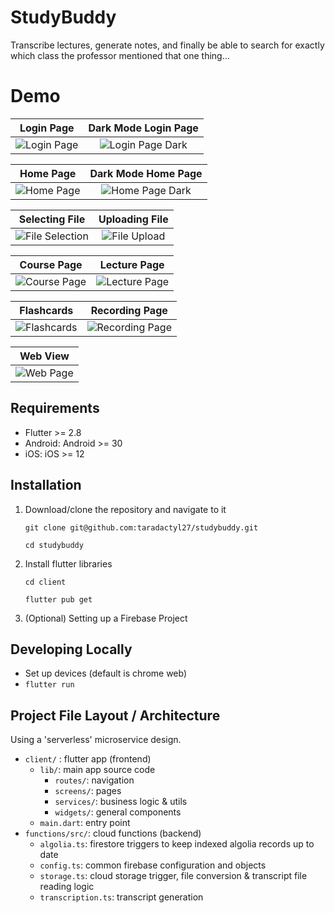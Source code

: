 # StudyBuddy

Transcribe lectures, generate notes, and finally be able to search for exactly which class the professor mentioned that one thing...

# Demo
Login Page                            |  Dark Mode Login Page
:------------------------------------:|:-------------------------:
![Login Page](/screenshots/login.PNG) | ![Login Page Dark](/screenshots/login_dark.PNG)

Home Page                             |  Dark Mode Home Page
:------------------------------------:|:-------------------------:
![Home Page](/screenshots/home_light.gif) | ![Home Page Dark](/screenshots/home_dark.gif)

Selecting File                        |  Uploading File
:------------------------------------:|:-------------------------:
![File Selection](/screenshots/file_upload.PNG) | ![File Upload](/screenshots/selected_file.gif)

Course Page                           |  Lecture Page
:------------------------------------:|:-------------------------:
![Course Page](/screenshots/course_page.PNG) | ![Lecture Page](/screenshots/lecture.gif)

Flashcards                            | Recording Page  
:------------------------------------:|:-------------------------:
![Flashcards](/screenshots/flashcards.gif) | ![Recording Page](/screenshots/recording.PNG)

Web View |
:--------------:|
![Web Page](/screenshots/web.PNG)|



## Requirements

- Flutter >= 2.8
- Android: Android >= 30
- iOS: iOS >= 12

## Installation

1. Download/clone the repository and navigate to it

      `git clone git@github.com:taradactyl27/studybuddy.git`
      
      `cd studybuddy`

2. Install flutter libraries

      `cd client`
      
      `flutter pub get`

3. (Optional) Setting up a Firebase Project

## Developing Locally

- Set up devices (default is chrome web)
- `flutter run`

## Project File Layout / Architecture 

Using a 'serverless' microservice design.

- `client/` : flutter app (frontend)
  - `lib/`: main app source code
    - `routes/`: navigation
    - `screens/`: pages 
    - `services/`: business logic & utils
    - `widgets/`: general components
  - `main.dart`: entry point 
- `functions/src/`: cloud functions (backend)
  - `algolia.ts`: firestore triggers to keep indexed algolia records up to date
  - `config.ts`: common firebase configuration and objects
  - `storage.ts`: cloud storage trigger, file conversion & transcript file reading logic
  - `transcription.ts`: transcript generation
